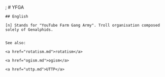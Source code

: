 ;
    # YFGA

    ## English

    [n] Stands for "YouTube Farm Gang Army". Troll organisation composed solely of Genalphids.


    See also:

    <a href="rotatism.md">rotatism</a>

    <a href="ogism.md">ogism</a>

    <a href="uttp.md">UTTP</a>






